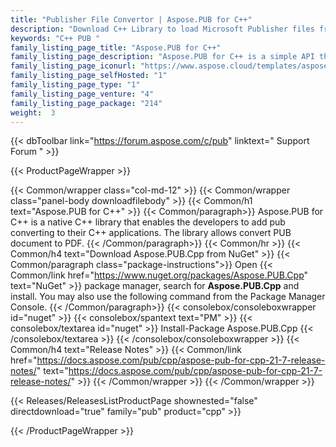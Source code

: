 ```yaml
---
title: "Publisher File Convertor | Aspose.PUB for C++"
description: "Download C++ Library to load Microsoft Publisher files from any C++ program for conversion to PDF format. "
keywords: "C++ PUB "
family_listing_page_title: "Aspose.PUB for C++"
family_listing_page_description: "Aspose.PUB for C++ is a simple API that allows to read & convert Microsoft Publisher® (PUB) files to PDF format programmatically in your C++ Apps. It also provides easy to understand interfaces to edit metadata of PUB files."
family_listing_page_iconurl: "https://www.aspose.cloud/templates/aspose/App_Themes/V3/images/pub/272x272/aspose_pub-for-cpp.png"
family_listing_page_selfHosted: "1"
family_listing_page_type: "1"
family_listing_page_venture: "4"
family_listing_page_package: "214"
weight:  3
---
```


{{< dbToolbar link="https://forum.aspose.com/c/pub" linktext=" Support Forum " >}}


{{< ProductPageWrapper >}}

<!-- ProductPageContent-->
{{< Common/wrapper class="col-md-12" >}}
{{< Common/wrapper class="panel-body downloadfilebody" >}}
{{< Common/h1 text="Aspose.PUB for C++" >}}
{{< Common/paragraph>}}
Aspose.PUB for C++ is a native C++ library that enables the developers to add pub converting to their C++ applications. The library allows convert PUB document to PDF.
{{< /Common/paragraph>}}
{{< Common/hr >}}
{{< Common/h4 text="Download Aspose.PUB.Cpp from NuGet"  >}}
{{< Common/paragraph class="package-instructions">}}
Open {{< Common/link href="https://www.nuget.org/packages/Aspose.PUB.Cpp" text="NuGet"  >}} package manager, search for <b>Aspose.PUB.Cpp</b> and install. You may also use the following command from the Package Manager Console.
 {{< /Common/paragraph>}}
{{< consolebox/consoleboxwrapper id="nuget" >}}
       {{< consolebox/spantext text="PM" >}}
       {{< consolebox/textarea id="nuget" >}} Install-Package Aspose.PUB.Cpp {{< /consolebox/textarea >}}
{{< /consolebox/consoleboxwrapper >}}
{{< Common/h4 text="Release Notes"  >}}
{{< Common/link href="https://docs.aspose.com/pub/cpp/aspose-pub-for-cpp-21-7-release-notes/" text="https://docs.aspose.com/pub/cpp/aspose-pub-for-cpp-21-7-release-notes/"  >}}
{{< /Common/wrapper >}}
{{< /Common/wrapper >}}

<!-- /ProductPageContent-->



<!-- ReleasesListProductPage-->
   {{< Releases/ReleasesListProductPage shownested="false"  directdownload="true" family="pub" product="cpp" >}}
<!-- /ReleasesListProductPage-->

{{< /ProductPageWrapper >}}

